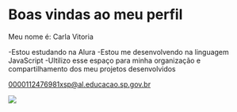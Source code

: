 # Boas vindas ao meu perfil 

Meu nome é: Carla Vitoria

-Estou estudando na Alura
-Estou me desenvolvendo na linguagem JavaScript
-Ultilizo esse espaço para minha organização e compartilhamento dos meu projetos desenvolvidos

0000112476981xsp@al.educacao.sp.gov.br

![](![image](https://github.com/user-attachments/assets/f4789c68-3a58-4955-9837-8b0ef955459c))

